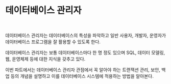 # 데이터베이스 관리자
<br/>

데이터베이스 관리자는 데이터베이스의 특성을 파악하고 일반 사용자, 개발자, 운영자가 데이터베이스 프로그램을 잘 활용할 수 있도록 한다.

데이터베이스 관리자는 보통 데이터베이스마다 한 명 정도 있으며 SQL, 데이터 모델링, 웹, 운영체제 등에 대한 지식을 갖추고 있다.

이번 파트에서는 데이터베이스 관리자 관점에서 꼭 알아야 하는 트랜잭션 관리, 보안, 백업 등의 개념을 설명하고 이를 데이터베이스 시스템에 적용하는 방법을 알아본다.